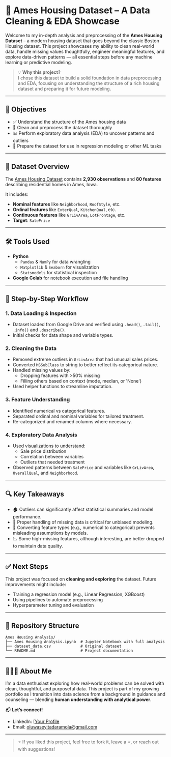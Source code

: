 # 🏡 Ames Housing Dataset – A Data Cleaning & EDA Showcase

Welcome to my in-depth analysis and preprocessing of the **Ames Housing Dataset** – a modern housing dataset that goes beyond the classic Boston Housing dataset. This project showcases my ability to clean real-world data, handle missing values thoughtfully, engineer meaningful features, and explore data-driven patterns — all essential steps before any machine learning or predictive modeling.

> 💡 **Why this project?**  
> I chose this dataset to build a solid foundation in data preprocessing and EDA, focusing on understanding the structure of a rich housing dataset and preparing it for future modeling.

---

## 📌 Objectives

- ✅ Understand the structure of the Ames housing data
- 🧹 Clean and preprocess the dataset thoroughly
- 📊 Perform exploratory data analysis (EDA) to uncover patterns and outliers
- 📁 Prepare the dataset for use in regression modeling or other ML tasks

---

## 📂 Dataset Overview

The [Ames Housing Dataset](https://www.kaggle.com/datasets/shashanknecrothapa/ames-housing-dataset) contains **2,930 observations** and **80 features** describing residential homes in Ames, Iowa.

It includes:
- **Nominal features** like `Neighborhood`, `RoofStyle`, etc.
- **Ordinal features** like `ExterQual`, `KitchenQual`, etc.
- **Continuous features** like `GrLivArea`, `LotFrontage`, etc.
- **Target**: `SalePrice`

---

## 🛠️ Tools Used

- **Python**
  - `Pandas` & `NumPy` for data wrangling
  - `Matplotlib` & `Seaborn` for visualization
  - `Statsmodels` for statistical inspection
- **Google Colab** for notebook execution and file handling

---

## 🚀 Step-by-Step Workflow

### 1. Data Loading & Inspection
- Dataset loaded from Google Drive and verified using `.head()`, `.tail()`, `.info()` and `.describe()`.
- Initial checks for data shape and variable types.

### 2. Cleaning the Data
- Removed extreme outliers in `GrLivArea` that had unusual sales prices.
- Converted `MSSubClass` to string to better reflect its categorical nature.
- Handled missing values by:
  - Dropping features with >50% missing
  - Filling others based on context (mode, median, or 'None')
- Used helper functions to streamline imputation.

### 3. Feature Understanding
- Identified numerical vs categorical features.
- Separated ordinal and nominal variables for tailored treatment.
- Re-categorized and renamed columns where necessary.

### 4. Exploratory Data Analysis
- Used visualizations to understand:
  - Sale price distribution
  - Correlation between variables
  - Outliers that needed treatment
- Observed patterns between `SalePrice` and variables like `GrLivArea`, `OverallQual`, and `Neighborhood`.

---

## 🔍 Key Takeaways

- 🏠 Outliers can significantly affect statistical summaries and model performance.
- 🧼 Proper handling of missing data is critical for unbiased modeling.
- 🔀 Converting feature types (e.g., numerical to categorical) prevents misleading assumptions by models.
- 📉 Some high-missing features, although interesting, are better dropped to maintain data quality.

---

## ✅ Next Steps

This project was focused on **cleaning and exploring** the dataset. Future improvements might include:

- Training a regression model (e.g., Linear Regression, XGBoost)
- Using pipelines to automate preprocessing
- Hyperparameter tuning and evaluation

---

## 📁 Repository Structure
```
Ames Housing Analysis/
├── Ames Housing Analysis.ipynb  # Jupyter Notebook with full analysis
├── dataset_data.csv             # Original dataset
└── README.md                    # Project documentation
```









---

## 🙋🏽‍♂️ About Me

I’m a data enthusiast exploring how real-world problems can be solved with clean, thoughtful, and purposeful data. This project is part of my growing portfolio as I transition into data science from a background in guidance and counseling — blending **human understanding with analytical power**.

📬 **Let’s connect!**  
- LinkedIn: [[Your Profile](https://linkedin.com](https://www.linkedin.com/in/oluwaseyiadaramola/))  
- Email: oluwaseyitadaramola@gmail.com

---

> ⭐ If you liked this project, feel free to fork it, leave a ⭐️, or reach out with suggestions!
